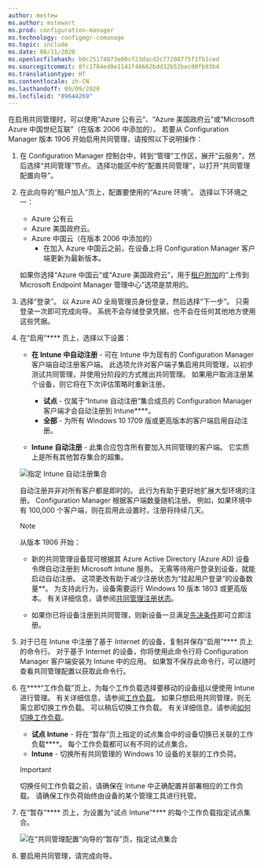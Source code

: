 ```yaml
---
author: mestew
ms.author: mstewart
ms.prod: configuration-manager
ms.technology: configmgr-comanage
ms.topic: include
ms.date: 08/11/2020
ms.openlocfilehash: b0c25174873e00cf23dacd2c77208775f1fb1ced
ms.sourcegitcommit: 8fc1704ed0e1141f46662bdd32b52bec00fb93b4
ms.translationtype: HT
ms.contentlocale: zh-CN
ms.lasthandoff: 09/09/2020
ms.locfileid: "89644269"
---
```

<!--3555750 FKA 1357954 --Don't apply H2/H3 in this include file since they are context driven by article-->

在启用共同管理时，可以使用“Azure 公有云”、“Azure 美国政府云”或“Microsoft Azure 中国世纪互联”（在版本 2006 中添加的）。 若要从 Configuration Manager 版本 1906 开始启用共同管理，请按照以下说明操作：

1. 在 Configuration Manager 控制台中，转到“管理”工作区，展开“云服务”，然后选择“共同管理”节点。 选择功能区中的“配置共同管理”，以打开“共同管理配置向导”。

1. 在此向导的“租户加入”页上，配置要使用的“Azure 环境”。 选择以下环境之一：

   - Azure 公有云
   - Azure 美国政府云。<!--4075452-->
   - Azure 中国云（在版本 2006 中添加的）<!--7133238-->
      - 在加入 Azure 中国云之前，在设备上将 Configuration Manager 客户端更新为最新版本。 <!--7630213--> 

   如果你选择“Azure 中国云”或“Azure 美国政府云”，用于[租户附加](../../tenant-attach/device-sync-actions.md)的“上传到 Microsoft Endpoint Manager 管理中心”选项是禁用的。

1. 选择“登录”。 以 Azure AD 全局管理员身份登录，然后选择“下一步”。 只需登录一次即可完成向导。 系统不会存储登录凭据，也不会在任何其他地方使用这些凭据。

1. 在“启用”**** 页上，选择以下设置：

   - **在 Intune 中自动注册** - 可在 Intune 中为现有的 Configuration Manager 客户端自动注册客户端。 此选项允许对客户端子集启用共同管理，以初步测试共同管理，并使用分阶段的方式推出共同管理。 如果用户取消注册某个设备，则它将在下次评估策略时重新注册。 <!--3330596-->

      - **试点** - 仅属于“Intune 自动注册”集合成员的 Configuration Manager 客户端才会自动注册到 Intune****。
      - **全部** - 为所有 Windows 10 1709 版或更高版本的客户端启用自动注册。

   - **Intune 自动注册** - 此集合应包含所有要加入共同管理的客户端。 它实质上是所有其他暂存集合的超集。

   ![指定 Intune 自动注册集合 ](../media/3555750-co-management-onboarding-enablement.png)
      
      自动注册并非对所有客户都是即时的。 此行为有助于更好地扩展大型环境的注册。 Configuration Manager 根据客户端数量随机注册。 例如，如果环境中有 100,000 个客户端，则在启用此设置时，注册将持续几天。<!--1358003-->

      > [!Note]  
      > 从版本 1906 开始：
      >
      > - 新的共同管理设备现可根据其 Azure Active Directory (Azure AD) 设备令牌自动注册到 Microsoft Intune 服务。 无需等待用户登录到设备，就能启动自动注册。 这项更改有助于减少注册状态为“挂起用户登录”的设备数量**。<!-- 4454491 --> 为支持此行为，设备需要运行 Windows 10 版本 1803 或更高版本。 有关详细信息，请参阅[共同管理注册状态](../how-to-monitor.md#co-management-enrollment-status)。
      >
      > - 如果你已将设备注册到共同管理，则新设备一旦满足[先决条件](../overview.md#prerequisites)即可立即注册。<!--4321130-->

1. 对于已在 Intune 中注册了基于 Internet 的设备，复制并保存“启用”**** 页上的命令行。 对于基于 Internet 的设备，你将使用此命令行将 Configuration Manager 客户端安装为 Intune 中的应用。 如果暂不保存此命令行，可以随时查看共同管理配置以获取此命令行。

1. 在****“工作负载”页上，为每个工作负载选择要移动的设备组以便使用 Intune 进行管理。 有关详细信息，请参阅[工作负载](../workloads.md)。 如果只想启用共同管理，则无需立即切换工作负载。 可以稍后切换工作负载。 有关详细信息，请参阅[如何切换工作负载](../how-to-switch-workloads.md)。  

    - **试点 Intune** - 将在“暂存”页上指定的试点集合中的设备切换已关联的工作负载****。 每个工作负载都可以有不同的试点集合。
    - **Intune** - 切换所有共同管理的 Windows 10 设备的关联的工作负荷。  

    > [!Important]
    > 切换任何工作负载之前，请确保在 Intune 中正确配置并部署相应的工作负载。 请确保工作负荷始终由设备的某个管理工具进行托管。  

1. 在“暂存”**** 页上，为设置为“试点 Intune”**** 的每个工作负载指定试点集合。

   ![在“共同管理配置”向导的“暂存”页，指定试点集合](../media/3555750-co-management-onboarding-staging.png)

1. 要启用共同管理，请完成向导。

